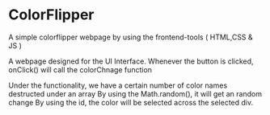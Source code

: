 # ColorFlipper
A simple colorflipper webpage by using the frontend-tools ( HTML,CSS &amp; JS )

A webpage designed for the UI Interface. 
Whenever the button is clicked, onClick() will call the colorChnage function

Under the functionality, we have a certain number of color names destructed under an array
By using the Math.random(), it will get an random change
By using the id, the color will be selected across the selected div.
